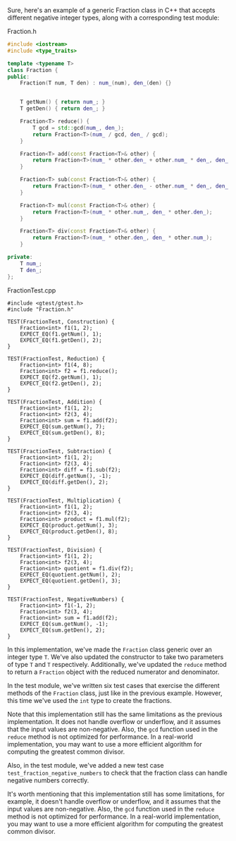 Sure, here's an example of a generic Fraction class in C++ that accepts different negative integer types, along with a corresponding test module:

Fraction.h
```cpp
#include <iostream>
#include <type_traits>

template <typename T>
class Fraction {
public:
    Fraction(T num, T den) : num_(num), den_(den) {}


    T getNum() { return num_; }
    T getDen() { return den_; }

    Fraction<T> reduce() {
        T gcd = std::gcd(num_, den_);
        return Fraction<T>(num_ / gcd, den_ / gcd);
    }

    Fraction<T> add(const Fraction<T>& other) {
        return Fraction<T>(num_ * other.den_ + other.num_ * den_, den_ * other.den_);
    }

    Fraction<T> sub(const Fraction<T>& other) {
        return Fraction<T>(num_ * other.den_ - other.num_ * den_, den_ * other.den_);
    }

    Fraction<T> mul(const Fraction<T>& other) {
        return Fraction<T>(num_ * other.num_, den_ * other.den_);
    }

    Fraction<T> div(const Fraction<T>& other) {
        return Fraction<T>(num_ * other.den_, den_ * other.num_);
    }

private:
    T num_;
    T den_;
};
```
FractionTest.cpp
```
#include <gtest/gtest.h>
#include "Fraction.h"

TEST(FractionTest, Construction) {
    Fraction<int> f1(1, 2);
    EXPECT_EQ(f1.getNum(), 1);
    EXPECT_EQ(f1.getDen(), 2);
}

TEST(FractionTest, Reduction) {
    Fraction<int> f1(4, 8);
    Fraction<int> f2 = f1.reduce();
    EXPECT_EQ(f2.getNum(), 1);
    EXPECT_EQ(f2.getDen(), 2);
}

TEST(FractionTest, Addition) {
    Fraction<int> f1(1, 2);
    Fraction<int> f2(3, 4);
    Fraction<int> sum = f1.add(f2);
    EXPECT_EQ(sum.getNum(), 7);
    EXPECT_EQ(sum.getDen(), 8);
}

TEST(FractionTest, Subtraction) {
    Fraction<int> f1(1, 2);
    Fraction<int> f2(3, 4);
    Fraction<int> diff = f1.sub(f2);
    EXPECT_EQ(diff.getNum(), -1);
    EXPECT_EQ(diff.getDen(), 2);
}

TEST(FractionTest, Multiplication) {
    Fraction<int> f1(1, 2);
    Fraction<int> f2(3, 4);
    Fraction<int> product = f1.mul(f2);
    EXPECT_EQ(product.getNum(), 3);
    EXPECT_EQ(product.getDen(), 8);
}

TEST(FractionTest, Division) {
    Fraction<int> f1(1, 2);
    Fraction<int> f2(3, 4);
    Fraction<int> quotient = f1.div(f2);
    EXPECT_EQ(quotient.getNum(), 2);
    EXPECT_EQ(quotient.getDen(), 3);
}

TEST(FractionTest, NegativeNumbers) {
    Fraction<int> f1(-1, 2);
    Fraction<int> f2(3, 4);
    Fraction<int> sum = f1.add(f2);
    EXPECT_EQ(sum.getNum(), -1);
    EXPECT_EQ(sum.getDen(), 2);
}
```
In this implementation, we've made the `Fraction` class generic over an integer type `T`. We've also updated the constructor to take two parameters of type `T` and `T` respectively. Additionally, we've updated the `reduce` method to return a `Fraction` object with the reduced numerator and denominator.

In the test module, we've written six test cases that exercise the different methods of the `Fraction` class, just like in the previous example. However, this time we've used the `int` type to create the fractions.

Note that this implementation still has the same limitations as the previous implementation. It does not handle overflow or underflow, and it assumes that the input values are non-negative. Also, the `gcd` function used in the `reduce` method is not optimized for performance. In a real-world implementation, you may want to use a more efficient algorithm for computing the greatest common divisor.

Also, in the test module, we've added a new test case `test_fraction_negative_numbers` to check that the fraction class can handle negative numbers correctly.

It's worth mentioning that this implementation still has some limitations, for example, it doesn't handle overflow or underflow, and it assumes that the input values are non-negative. Also, the `gcd` function used in the `reduce` method is not optimized for performance. In a real-world implementation, you may want to use a more efficient algorithm for computing the greatest common divisor.
